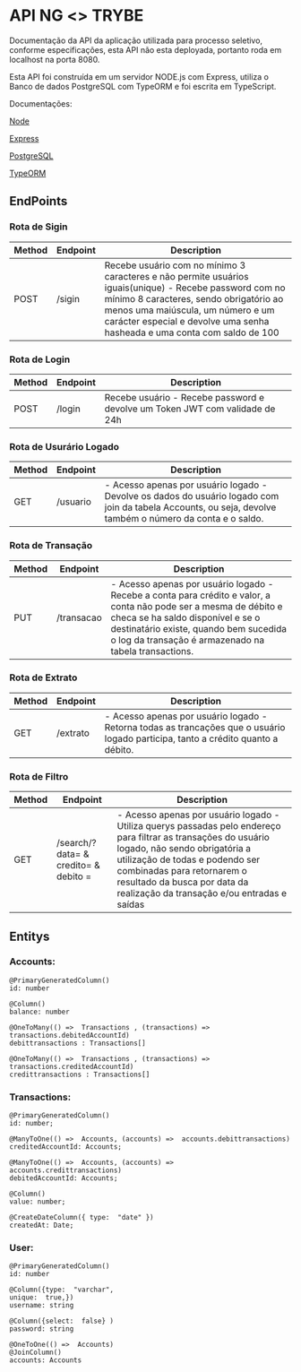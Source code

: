 # API NG <> TRYBE 
Documentação da API da aplicação utilizada para processo seletivo, conforme especificações, esta API não esta deployada, portanto roda em localhost na porta 8080.

Esta API foi construída em um servidor NODE.js com Express, utiliza o Banco de dados PostgreSQL com TypeORM e foi escrita em TypeScript.

Documentações:

[Node](https://nodejs.org/en/docs/)

[Express](https://expressjs.com/)

[PostgreSQL](https://www.postgresql.org/docs/)

[TypeORM](https://typeorm.io/)


## EndPoints



### Rota de Sigin

|       Method         |Endpoint     |Description                                 |
|----------------|-------------------|-----------------------------|
| POST  | /sigin  | Recebe usuário com no mínimo 3 caracteres e não permite usuários iguais(unique) - Recebe password com no mínimo 8 caracteres, sendo obrigatório ao menos uma maiúscula, um número e um carácter especial e devolve uma senha hasheada e uma conta com saldo de 100

### Rota de Login

|       Method         |Endpoint     |Description                                 |
|----------------|-------------------|-----------------------------|
|POST  |/login  |Recebe usuário  - Recebe password  e devolve um Token JWT com validade de 24h


### Rota de Usurário Logado

|       Method         |Endpoint     |Description                                 |
|----------------|-------------------|-----------------------------|
|GET  |/usuario|- Acesso apenas por usuário logado - Devolve os dados do usuário logado com join da tabela Accounts, ou seja, devolve também o número da conta e o saldo. 

### Rota de Transação 

|       Method         |Endpoint     |Description                                 |
|----------------|-------------------|-----------------------------|
|PUT  |/transacao|- Acesso apenas por usuário logado - Recebe a conta para crédito e valor, a conta não pode ser a mesma de débito e checa se ha saldo disponível e se o destinatário existe, quando bem sucedida o log da transação é armazenado na tabela transactions.

### Rota de Extrato 

|       Method         |Endpoint     |Description                                 |
|----------------|-------------------|-----------------------------|
|GET  |/extrato|- Acesso apenas por usuário logado - Retorna todas as trancações que o usuário logado participa, tanto a crédito quanto a débito.

### Rota de Filtro

|       Method         |Endpoint     |Description                                 |
|----------------|-------------------|-----------------------------|
|GET  |/search/? data= & credito= & debito =|- Acesso apenas por usuário logado - Utiliza querys passadas pelo endereço para filtrar as transações do usuário logado, não sendo obrigatória a utilização de todas e podendo ser combinadas para retornarem o resultado da busca por data da realização da transação e/ou entradas e saídas


## Entitys
    
   ### Accounts:

    @PrimaryGeneratedColumn()
    id: number 
    
    @Column()
    balance: number 
    
    @OneToMany(() =>  Transactions , (transactions) =>  transactions.debitedAccountId)
    debittransactions : Transactions[]  
    
    @OneToMany(() =>  Transactions , (transactions) =>  transactions.creditedAccountId)
    credittransactions : Transactions[]

### Transactions:

    @PrimaryGeneratedColumn()
    id: number;  
    
    @ManyToOne(() =>  Accounts, (accounts) =>  accounts.debittransactions)
    creditedAccountId: Accounts;  
    
    @ManyToOne(() =>  Accounts, (accounts) =>  accounts.credittransactions)
    debitedAccountId: Accounts;  
    
    @Column()
    value: number; 
    
    @CreateDateColumn({ type:  "date" })
    createdAt: Date;


### User:

    @PrimaryGeneratedColumn()
    id: number  
    
    @Column({type:  "varchar",
    unique:  true,})
    username: string  
    
    @Column({select:  false} )
    password: string  
    
    @OneToOne(() =>  Accounts)
    @JoinColumn()
    accounts: Accounts
